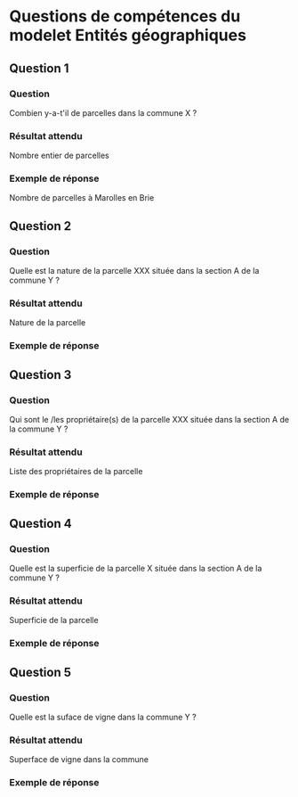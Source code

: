 # Questions de compétences du modelet Entités géographiques

## Question 1
### Question
Combien y-a-t'il de parcelles dans la commune X ?
### Résultat attendu
Nombre entier de parcelles
### Exemple de réponse
Nombre de parcelles à Marolles en Brie

## Question 2
### Question
Quelle est la nature de la parcelle XXX située dans la section A de la commune Y ?
### Résultat attendu
Nature de la parcelle
### Exemple de réponse

## Question 3
### Question
Qui sont le /les propriétaire(s) de la parcelle XXX située dans la section A de la commune Y ?
### Résultat attendu
Liste des propriétaires de la parcelle
### Exemple de réponse

## Question 4
### Question
Quelle est la superficie de la parcelle X située dans la section A de la commune Y ?
### Résultat attendu
Superficie de la parcelle
### Exemple de réponse

## Question 5
### Question
Quelle est la suface de vigne dans la commune Y ?
### Résultat attendu
Superface de vigne dans la commune
### Exemple de réponse